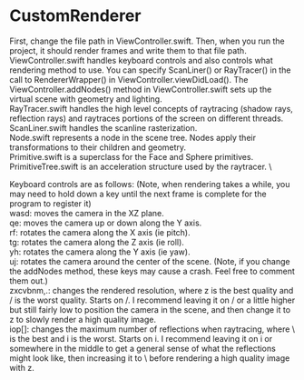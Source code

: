 # CustomRenderer
First, change the file path in ViewController.swift. Then, when you run the project, it should render frames and write them to that file path. \
ViewController.swift handles keyboard controls and also controls what rendering method to use. You can specify ScanLiner() or RayTracer() in the call to RendererWrapper() in ViewController.viewDidLoad(). The ViewController.addNodes() method in ViewController.swift sets up the virtual scene with geometry and lighting. \
RayTracer.swift handles the high level concepts of raytracing (shadow rays, reflection rays) and raytraces portions of the screen on different threads. \
ScanLiner.swift handles the scanline rasterization. \
Node.swift represents a node in the scene tree. Nodes apply their transformations to their children and geometry. \
Primitive.swift is a superclass for the Face and Sphere primitives. \
PrimitiveTree.swift is an acceleration structure used by the raytracer. \

Keyboard controls are as follows: (Note, when rendering takes a while, you may need to hold down a key until the next frame is complete for the program to register it)\
wasd: moves the camera in the XZ plane. \
qe: moves the camera up or down along the Y axis. \
rf: rotates the camera along the X axis (ie pitch).\
tg: rotates the camera along the Z axis (ie roll). \
yh: rotates the camera along the Y axis (ie yaw). \
uj: rotates the camera around the center of the scene. (Note, if you change the addNodes method, these keys may cause a crash. Feel free to comment them out.)\
zxcvbnm,.: changes the rendered resolution, where z is the best quality and / is the worst quality. Starts on /. I recommend leaving it on / or a little higher but still fairly low to position the camera in the scene, and then change it to z to slowly render a high quality image. \
iop[]\: changes the maximum number of reflections when raytracing, where \ is the best and i is the worst. Starts on i. I recommend leaving it on i or somewhere in the middle to get a general sense of what the reflections might look like, then increasing it to \ before rendering a high quality image with z. 
